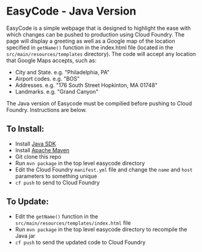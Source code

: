 EasyCode - Java Version
=

EasyCode is a simple webpage that is designed to highlight the ease with which changes can be pushed to production using Cloud Foundry. 
The page will display a greeting as well as a Google map of the location specified in `getName()` function in the index.html file (located in the `src/main/resources/templates` directory). The code 
will accept any location that Google Maps accepts, such as:

*	City and State. e.g. "Philadelphia, PA"
*	Airport codes. e.g. "BOS"
*	Addresses. e.g. "176 South Street Hopkinton, MA 01748"
*	Landmarks. e.g. "Grand Canyon"

The Java version of Easycode must be compilied before pushing to Cloud Foundry. Instructions are below.

To Install:
-
* Install [Java SDK](http://www.oracle.com/technetwork/java/javase/downloads/index.html)
* Install [Apache Maven](https://maven.apache.org/download.cgi)
* Git clone this repo
* Run `mvn package` in the top level easycode directory
* Edit the Cloud Foundry `manifest.yml` file and change the `name` and `host` parameters to something unique
* `cf push` to send to Cloud Foundry

To Update:
-
* Edit the `getName()` function in the `src/main/resources/templates/index.html` file 
* Run `mvn package` in the top level easycode directory to recompile the Java jar
* `cf push` to send the updated code to Cloud Foundry